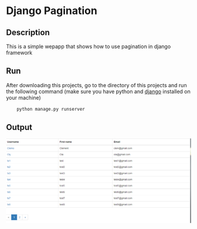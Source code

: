 # Django Pagination

## Description

This is a simple wepapp that shows how to use pagination in django framework

## Run

After downloading this projects, go to the directory of this projects
and run the following command
(make sure you have python and [django](https://www.djangoproject.com/) installed on your machine)

```bash
    python manage.py runserver
```

## Output

![sample image](./samp.png)
